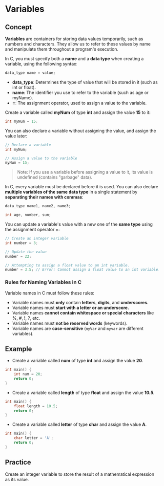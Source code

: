 # Variables

## Concept
**Variables** are containers for storing data values temporarily, such as numbers and characters. They allow us to refer to these values by name and manipulate them throughout a program's execution.

In C, you must specify both a **name** and a **data type** when creating a variable, using the following syntax:
```c
data_type name = value;
```
- **data_type**: Determines the type of value that will be stored in it (such as int or float). 
- **name**: The identifier you use to refer to the variable (such as age or myName). 
- **=**: The assignment operator, used to assign a value to the variable. 

Create a variable called **myNum** of type **int** and assign the value **15** to it:
```c
int myNum = 15;
```
You can also declare a variable without assigning the value, and assign the value later:
```c
// Declare a variable
int myNum;

// Assign a value to the variable
myNum = 15;
```
> Note: If you use a variable before assigning a value to it, its value is undefined (contains "garbage" data).

In C, every variable must be declared before it is used. You can also declare **multiple variables of the same data type** in a single statement by **separating their names with commas**:
```c
data_type name1, name2, name3;
```
```c
int age, number, sum;
```

You can update a variable's value with a new one of the **same type** using the assignment operator =:
```c
// Create an integer variable
int number = 3;

// Update the value
number = 22;

// Attempting to assign a float value to an int variable.
number = 3.5; // Error: Cannot assign a float value to an int variable.
```
### Rules for Naming Variables in C
Variable names in C must follow these rules:
- Variable names must **only** contain **letters**, **digits**, and **underscores**.
- Variable names must **start with a letter or an underscore.**
- Variable names **cannot contain whitespace or special characters** like %, #, !, ?, etc.
- Variable names must **not be reserved words** (keywords).
- Variable names are **case-sensitive** (`myVar` and `myvar` are different variables). 

## Example
- Create a variable called **num** of type **int** and assign the value **20**.
```c
int main() {
    int num = 20;
    return 0;
}
```
- Create a variable called **length** of type **float** and assign the value **10.5**.
```c
int main() {
    float length = 10.5;
    return 0;
}
```
- Create a variable called **letter** of type **char** and assign the value **A**.
```c
int main() {
    char letter = 'A';
    return 0;
}
```

## Practice
Create an integer variable to store the result of a mathematical expression as its value.

